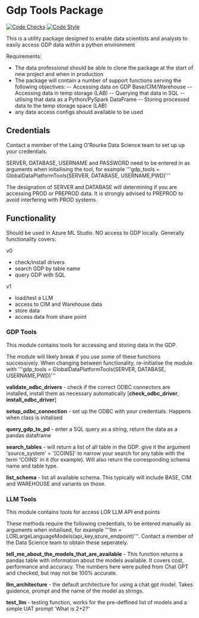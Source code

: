 # Gdp Tools Package

[![Code Checks](https://github.com/laingorourke/gdp-tools/actions/workflows/code-checks.yml/badge.svg)](https://github.com/laingorourke/gdp-tools/actions/workflows/code-checks.yml)
[![Code Style](https://img.shields.io/badge/Code%20Style-flake8-blue)](https://flake8.pycqa.org/)

This is a utility package designed to enable data scientists and analysts to easily access GDP data within a python environment

Requirements:
- The data professional should be able to clone the package at the start of new project and when in production
- The package will contain a number of support functions serving the following objectives:
-- Accessing data on GDP Base/CIM/Warehouse 
-- Accessing data in temp storage (LAB)
-- Querying that data in SQL
-- utlising that data as a Python/PySpark DataFrame
-- Storing processed data to the temp storage space (LAB)
- any data access configs should available to be used 


## Credentials

Contact a member of the Laing O'Rourke Data Science team to set up up your credentials.

SERVER, DATABASE, USERNAME and PASSWORD need to be entered in as arguments when initailising the tool, for example '''gdp_tools = GlobalDataPlatformTools(SERVER, DATABASE, USERNAME,PWD)'''

The designation of SERVER and DATABASE will determining if you are accessing PROD or PREPROD data. It is strongly advised to PREPROD to avoid interfering with PROD systems. 

## Functionality

Should be used in Azure ML Studio. NO access to GDP locally. Generally functionality covers:

v0
- check/install drivers
- search GDP by table name
- query GDP with SQL

v1
- load/test a LLM
- access to CIM and Warehouse data
- store data
- access data from share point


### GDP Tools

This module contains tools for accessing and storing data in the GDP.

The module will likely break if you use some of these functions successively. When changing between functionality, re-initialise the module with '''gdp_tools = GlobalDataPlatformTools(SERVER, DATABASE, USERNAME,PWD)'''

**validate_odbc_drivers** - check if the correct ODBC connectors are installed, install them as necessary automatically [**check_odbc_driver**, **install_odbc_driver**] 

**setup_odbc_connection** - set up the ODBC with your credentials. Happens when class is initalised

**query_gdp_to_pd** - enter a SQL query as a string, return the data as a pandas dataframe

**search_tables** - will return a list of all table in the GDP. give it the argument 'source_system' = '[COINS]' to narrow your search for any table with the term 'COINS' in it (for example). Will also return the corresponding schema name and table type. 

**list_schema** - list all available schema. This typically will include BASE, CIM and WAREHOUSE and variants on those.


### LLM Tools

This module contains tools for access LOR LLM API end points

These methods require the following credentials, to be entered manually as arguments when initailised, for example '''llm = LORLargeLanguageModels(api_key,azure_endpoint)'''. Contact a member of the Data Science team to obtain these seperately. 

**tell_me_about_the_models_that_are_available** -  This function returns a pandas table with information about the models available. It covers cost, performance and accuracy. The numbers here were pulled from Chat GPT and checked, but may not be 100% accurate. 

**llm_architecture** - the default architecture for using a chat gpt model. Takes guidence, prompt and the name of the model as strings.

**test_llm** - testing function, works for the pre-deffined list of models and a simple UAT prompt 'What is 2+2?'

